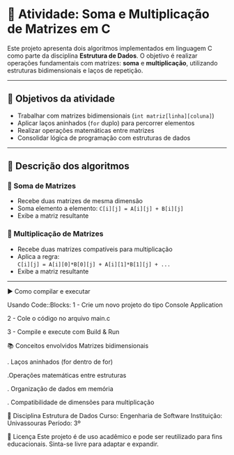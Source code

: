 # 🧮 Atividade: Soma e Multiplicação de Matrizes em C

Este projeto apresenta dois algoritmos implementados em linguagem C como parte da disciplina **Estrutura de Dados**. O objetivo é realizar operações fundamentais com matrizes: **soma** e **multiplicação**, utilizando estruturas bidimensionais e laços de repetição.

---

## 📌 Objetivos da atividade

- Trabalhar com matrizes bidimensionais (`int matriz[linha][coluna]`)
- Aplicar laços aninhados (`for` duplo) para percorrer elementos
- Realizar operações matemáticas entre matrizes
- Consolidar lógica de programação com estruturas de dados

---

## 🧠 Descrição dos algoritmos

### 🔹 Soma de Matrizes

- Recebe duas matrizes de mesma dimensão
- Soma elemento a elemento: `C[i][j] = A[i][j] + B[i][j]`
- Exibe a matriz resultante

### 🔹 Multiplicação de Matrizes

- Recebe duas matrizes compatíveis para multiplicação
- Aplica a regra:  
  `C[i][j] = A[i][0]*B[0][j] + A[i][1]*B[1][j] + ...`
- Exibe a matriz resultante

---


▶️ Como compilar e executar

Usando Code::Blocks:
1 - Crie um novo projeto do tipo Console Application

2 - Cole o código no arquivo main.c

3 - Compile e execute com Build & Run

📚 Conceitos envolvidos
Matrizes bidimensionais

. Laços aninhados (for dentro de for)

.Operações matemáticas entre estruturas

. Organização de dados em memória

. Compatibilidade de dimensões para multiplicação

🏫 Disciplina
Estrutura de Dados Curso: Engenharia de Software 
Instituição: Univassouras 
Período: 3º

📎 Licença
Este projeto é de uso acadêmico e pode ser reutilizado para fins educacionais. Sinta-se livre para adaptar e expandir.